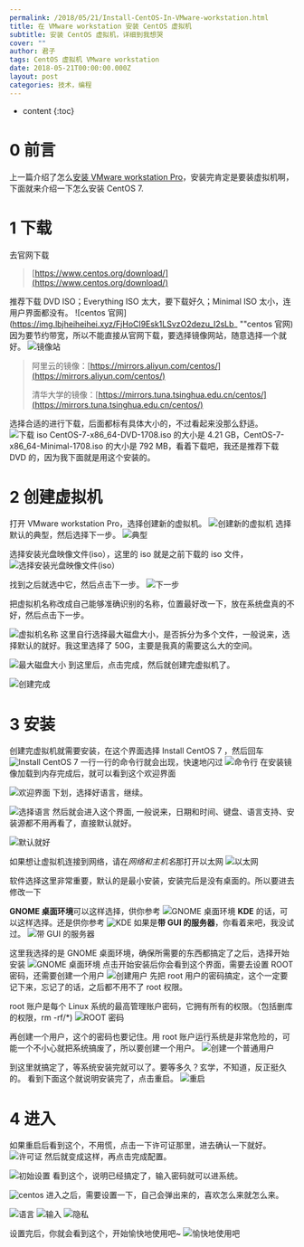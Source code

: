 ```yaml
---
permalink: /2018/05/21/Install-CentOS-In-VMware-workstation.html
title: 在 VMware workstation 安装 CentOS 虚拟机
subtitle: 安装 CentOS 虚拟机，详细到我想哭
cover: ""
author: 君子
tags: CentOS 虚拟机 VMware workstation
date: 2018-05-21T00:00:00.000Z
layout: post
categories: 技术，编程
---
```


* content
{:toc}


#  0  前言
上一篇介绍了怎么[安装 VMware workstation Pro](https://weijunzii.github.io/2018/05/20/install-VMware-Workstation.html)，安装完肯定是要装虚拟机啊，下面就来介绍一下怎么安装 CentOS 7.

#  1  下载
去官网下载
>[https://www.centos.org/download/](https://www.centos.org/download/)

推荐下载 DVD ISO；Everything ISO 太大，要下载好久；Minimal ISO 太小，连用户界面都没有。
![centos 官网](https://img.lbjheiheihei.xyz/FjHoCl9Esk1LSvzO2dezu_I2sLb_ ""centos 官网)
因为要节约带宽，所以不能直接从官网下载，要选择镜像网站，随意选择一个就好。
![镜像站](https://img.lbjheiheihei.xyz/FlW2g9mGkpBH53u0UXr30H5nHIEF "镜像站")

>阿里云的镜像：[https://mirrors.aliyun.com/centos/](https://mirrors.aliyun.com/centos/)
>
>清华大学的镜像：[https://mirrors.tuna.tsinghua.edu.cn/centos/](https://mirrors.tuna.tsinghua.edu.cn/centos/)

选择合适的进行下载，后面都标有具体大小的，不过看起来没那么舒适。
![下载 iso](https://img.lbjheiheihei.xyz/FiDpD4nadzizwNQuLo6jI_RfsgpZ "下载 iso")
CentOS-7-x86_64-DVD-1708.iso 的大小是 4.21 GB，CentOS-7-x86_64-Minimal-1708.iso 的大小是 792 MB，看着下载吧，我还是推荐下载 DVD 的，因为我下面就是用这个安装的。

#  2  创建虚拟机
打开 VMware workstation Pro，选择创建新的虚拟机。
![创建新的虚拟机](https://img.lbjheiheihei.xyz/Fgu8nJ2aFZDlC8A44cOikWzs6x_9 "创建新的虚拟机")
选择默认的典型，然后选择下一步。
![典型](https://img.lbjheiheihei.xyz/Fr7BN7yX9cRlOayPc7-XeEJ_lpNe "典型")

选择安装光盘映像文件(iso），这里的 iso 就是之前下载的 iso 文件，
![选择安装光盘映像文件(iso）](https://img.lbjheiheihei.xyz/Fo17TTE8IOl40kSuaYdAmerDBUff "选择安装光盘映像文件(iso）")

找到之后就选中它，然后点击下一步。
![下一步](https://img.lbjheiheihei.xyz/FrCI1wuQyzw8nPCV9Vs4oRAWIAam "下一步")

把虚拟机名称改成自己能够准确识别的名称，位置最好改一下，放在系统盘真的不好，然后点击下一步。

![虚拟机名称](https://img.lbjheiheihei.xyz/Ftk5bttNldq40dmplhMgY015SBpr "")
这里自行选择最大磁盘大小，是否拆分为多个文件，一般说来，选择默认的就好。我这里选择了 50G，主要是我真的需要这么大的空间。

![最大磁盘大小](https://img.lbjheiheihei.xyz/Fj4vBM8IuhzkBMAkVC5U3z5jPqhr "最大磁盘大小")
到这里后，点击完成，然后就创建完虚拟机了。

![创建完成](https://img.lbjheiheihei.xyz/Fq6cLXiHg3OUyx7GiZj0AlalBtOA "创建完成")

#  3 安装 
创建完虚拟机就需要安装，在这个界面选择 Install CentOS 7 ，然后回车
![Install CentOS 7](https://img.lbjheiheihei.xyz/Fty0GL2w1hWJ4C7suIAMI1Hdw_3n "Install CentOS 7")
一行一行的命令行就会出现，快速地闪过
![命令行](https://img.lbjheiheihei.xyz/FhnI9D3cSxPyIu-wXiFP6y-3h9OC "命令行")
在安装镜像加载到内存完成后，就可以看到这个欢迎界面

![欢迎界面](https://img.lbjheiheihei.xyz/Ftni_yFQBiIPxkIgFOVkNVc6uQ6s "欢迎界面")
下划，选择好语言，继续。

![选择语言](https://img.lbjheiheihei.xyz/FtUJTtkxS2cCNvKsKXldd9OzqG9T "选择语言")
然后就会进入这个界面, 一般说来，日期和时间、键盘、语言支持、安装源都不用再看了，直接默认就好。

![默认就好](https://img.lbjheiheihei.xyz/FvS2szEzLdA2NEf69pCXRS__Zxiy "默认就好")

如果想让虚拟机连接到网络，请在*网络和主机名*那打开以太网
![以太网](https://img.lbjheiheihei.xyz/FutcZwTpL6C8unQHB4eVvr-7xXOg "以太网")

软件选择这里非常重要，默认的是最小安装，安装完后是没有桌面的。所以要进去修改一下

**GNOME 桌面环境**可以这样选择，供你参考
![GNOME 桌面环境](https://img.lbjheiheihei.xyz/FuyF9UVIquCWyGdkEsUj8bioll_- "GNOME 桌面环境")
**KDE** 的话，可以这样选择。还是供你参考
![KDE](https://img.lbjheiheihei.xyz/FsaKHT-wJUr59BuKgBKAVvX9Eye9 "KDE")
如果是**带 GUI 的服务器**，你看着来吧，我没试过。
![带 GUI 的服务器](https://img.lbjheiheihei.xyz/FlB4CgyJYPDjkGb8aCipmhukNwCo "带 GUI 的服务器")

这里我选择的是 GNOME 桌面环境，确保所需要的东西都搞定了之后，选择开始安装
![GNOME 桌面环境](https://img.lbjheiheihei.xyz/FoUmsfU5k_CFdOUIUIdgQ97kQsTa "GNOME 桌面环境")
点击开始安装后你会看到这个界面，需要去设置 ROOT 密码，还需要创建一个用户
![创建用户](https://img.lbjheiheihei.xyz/Fq-l66GqqC1ygQLBntk5CCcpuzLI "创建用户")
先把 root 用户的密码搞定，这个一定要记下来，忘记了的话，之后都不用不了 root 权限。

root 账户是每个 Linux 系统的最高管理账户密码，它拥有所有的权限。（包括删库的权限，rm -rf/*)
![ROOT 密码](https://img.lbjheiheihei.xyz/FpVSpv61Am8jemwfYWWfmvVT8cFD "ROOT 密码")

再创建一个用户，这个的密码也要记住。用 root 账户运行系统是非常危险的，可能一个不小心就把系统搞废了，所以要创建一个用户。
![创建一个普通用户](https://img.lbjheiheihei.xyz/FsGjnN2Z6iivT-GYD1zbfVFoDTYZ "创建一个普通用户")

到这里就搞定了，等系统安装完就可以了。要等多久？玄学，不知道，反正挺久的。
看到下面这个就说明安装完了，点击重启。
![重启](https://img.lbjheiheihei.xyz/FnXg5wdn7uEKZOT-Xc3LGMJSVYQK "重启")

#  4  进入
如果重启后看到这个，不用慌，点击一下许可证那里，进去确认一下就好。
![许可证](https://img.lbjheiheihei.xyz/Fmfsevrx4s4NqWfku2icvFY7_oQv "许可证")
然后就变成这样，再点击完成配置。

![初始设置](https://img.lbjheiheihei.xyz/Fv7ZAAZM60FI296lDR5w2KODrgWH "初始设置")
看到这个，说明已经搞定了，输入密码就可以进系统。

![centos](https://img.lbjheiheihei.xyz/Fjzd96Qd49Jpw8xM7B3cfNqM7QkO "centos")
进入之后，需要设置一下，自己会弹出来的，喜欢怎么来就怎么来。

![语言](https://img.lbjheiheihei.xyz/FpxFGTjPnEXgHskYaEnxEqZrHFbT "语言")
![输入](https://img.lbjheiheihei.xyz/FiSpnTMmO8c3TceP2sDrdh7OMvqz "输入")
![隐私](https://img.lbjheiheihei.xyz/FtxMyNt4gJ2GGpLGr0CKa-nfE8Td "隐私")

设置完后，你就会看到这个，开始愉快地使用吧~
![愉快地使用吧](https://img.lbjheiheihei.xyz/FkIWDvZRNOxHl-kR3LXHvQUHbpKO "愉快地使用吧")
